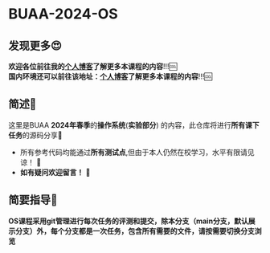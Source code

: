 # BUAA-2024-OS
## 发现更多😍
**欢迎各位前往我的[**个人博客**](https://mossdream.github.io)了解更多本课程的内容**!!!🆒  
**国内环境还可以前往该地址：[**个人博客**](https://mossdream.gitee.io)了解更多本课程的内容**!!!🆒


## 简述📝  
这里是BUAA **2024年春季**的**操作系统**(**实验部分**) 的内容，此仓库将进行**所有课下任务**的源码分享🎁  
* 所有参考代码均能通过**所有测试点**,但由于本人仍然在校学习，水平有限请见谅！  🎇
* **如有疑问欢迎留言！**  🥳

## 简要指导🔔
**OS课程采用git管理进行每次任务的评测和提交，除本分支（main分支，默认展示分支）外，每个分支都是一次任务，包含所有需要的文件，请按需要切换分支浏览**    
